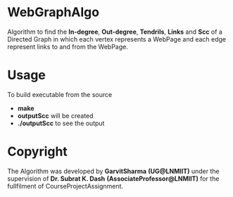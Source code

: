 WebGraphAlgo
============

Algorithm to find the **In-degree**, **Out-degree**, **Tendrils**, **Links** and **Scc** of a Directed Graph in which each vertex represents a WebPage and each edge represent links to and from the WebPage.

Usage
=====

To build executable from the source
- **make**
- **outputScc** will be created 
- **./outputScc** to see the output

Copyright
=========

The Algorithm was developed by **GarvitSharma** **(UG@LNMIIT)** under the supervision of **Dr. Subrat K. Dash** **(AssociateProfessor@LNMIIT)** for the fullfilment of CourseProjectAssignment.
